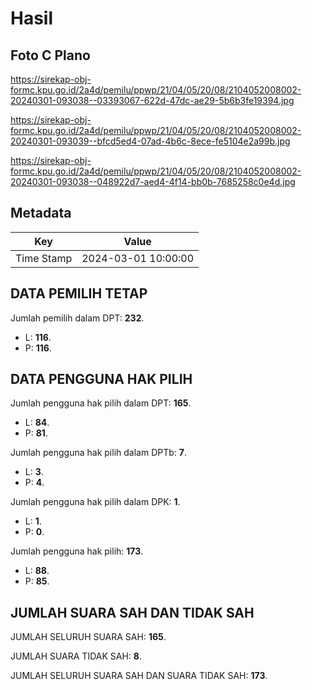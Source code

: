 # Hasil

## Foto C Plano

https://sirekap-obj-formc.kpu.go.id/2a4d/pemilu/ppwp/21/04/05/20/08/2104052008002-20240301-093038--03393067-622d-47dc-ae29-5b6b3fe19394.jpg

https://sirekap-obj-formc.kpu.go.id/2a4d/pemilu/ppwp/21/04/05/20/08/2104052008002-20240301-093039--bfcd5ed4-07ad-4b6c-8ece-fe5104e2a99b.jpg

https://sirekap-obj-formc.kpu.go.id/2a4d/pemilu/ppwp/21/04/05/20/08/2104052008002-20240301-093038--048922d7-aed4-4f14-bb0b-7685258c0e4d.jpg


## Metadata

| Key        | Value               |
| ---------- | ------------------- |
| Time Stamp | 2024-03-01 10:00:00 |


## DATA PEMILIH TETAP

Jumlah pemilih dalam DPT: **232**.
 * L: **116**.
 * P: **116**.

## DATA PENGGUNA HAK PILIH

Jumlah pengguna hak pilih dalam DPT: **165**.
 * L: **84**.
 * P: **81**.

Jumlah pengguna hak pilih dalam DPTb: **7**.
 * L: **3**.
 * P: **4**.

Jumlah pengguna hak pilih dalam DPK: **1**.
 * L: **1**.
 * P: **0**.

Jumlah pengguna hak pilih: **173**.
 * L: **88**.
 * P: **85**.

## JUMLAH SUARA SAH DAN TIDAK SAH

JUMLAH SELURUH SUARA SAH: **165**.

JUMLAH SUARA TIDAK SAH: **8**.

JUMLAH SELURUH SUARA SAH DAN SUARA TIDAK SAH: **173**.



